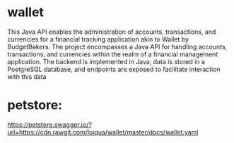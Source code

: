 # wallet
This Java API enables the administration of accounts, transactions, and currencies for a financial tracking application akin to Wallet by BudgetBakers. The project encompasses a Java API for handling accounts, transactions, and currencies within the realm of a financial management application. The backend is implemented in Java, data is stored in a PostgreSQL database, and endpoints are exposed to facilitate interaction with this data


# petstore:
https://petstore.swagger.io/?url=https://cdn.rawgit.com/loiqua/wallet/master/docs/wallet.yaml
